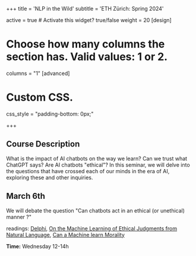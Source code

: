 +++
title = 'NLP in the Wild'
subtitle = 'ETH Zürich: Spring 2024'


active = true  # Activate this widget? true/false
weight = 20
[design]
  # Choose how many columns the section has. Valid values: 1 or 2.
  columns = "1"
[advanced]
 # Custom CSS. 
 css_style = "padding-bottom: 0px;"

+++
## Course Description
What is the impact of AI chatbots on the way we learn? Can we trust what ChatGPT says? Are AI chatbots "ethical"? In this seminar, we will delve into the questions that have crossed each of our minds in the era of AI, exploring these and other inquiries.

## March 6th

We will debate the question "Can chatbots act in an ethical (or unethical) manner ?"

readings: [Delphi](https://arxiv.org/abs/2110.07574), [On the Machine Learning of Ethical Judgments from Natural Language](https://www.research-collection.ethz.ch/bitstream/handle/20.500.11850/588588/2/2022.naacl-main.56.pdf), [Can a Machine learn Morality](https://www.nytimes.com/2021/11/19/technology/can-a-machine-learn-morality.html)

**Time:** Wednesday 12-14h 